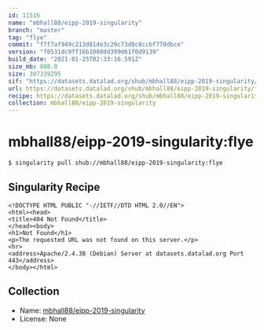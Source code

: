 ```yaml
---
id: 11516
name: "mbhall88/eipp-2019-singularity"
branch: "master"
tag: "flye"
commit: "f7f7af949c213d81de3c29c73d0c8ccbf770dbce"
version: "f0531dc9ff16b1080dd399d61f0d9139"
build_date: "2021-01-25T02:33:16.591Z"
size_mb: 888.0
size: 307339295
sif: "https://datasets.datalad.org/shub/mbhall88/eipp-2019-singularity/flye/2021-01-25-f7f7af94-f0531dc9/f0531dc9ff16b1080dd399d61f0d9139.sif"
url: https://datasets.datalad.org/shub/mbhall88/eipp-2019-singularity/flye/2021-01-25-f7f7af94-f0531dc9/
recipe: https://datasets.datalad.org/shub/mbhall88/eipp-2019-singularity/flye/2021-01-25-f7f7af94-f0531dc9/Singularity
collection: mbhall88/eipp-2019-singularity
---
```


# mbhall88/eipp-2019-singularity:flye

```bash
$ singularity pull shub://mbhall88/eipp-2019-singularity:flye
```

## Singularity Recipe

```singularity
<!DOCTYPE HTML PUBLIC "-//IETF//DTD HTML 2.0//EN">
<html><head>
<title>404 Not Found</title>
</head><body>
<h1>Not Found</h1>
<p>The requested URL was not found on this server.</p>
<hr>
<address>Apache/2.4.38 (Debian) Server at datasets.datalad.org Port 443</address>
</body></html>
```

## Collection

 - Name: [mbhall88/eipp-2019-singularity](https://github.com/mbhall88/eipp-2019-singularity)
 - License: None


